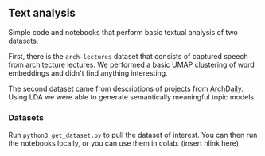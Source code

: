 ## Text analysis

Simple code and notebooks that perform basic textual analysis of two datasets. 

First, there is the `arch-lectures` dataset that consists of captured speech from
architecture lectures. We performed a basic UMAP clustering of word embeddings and didn't find anything interesting. 

The second dataset came from descriptions of projects from [ArchDaily](https://www.archdaily.com/). Using LDA we were able to generate semantically meaningful topic models. 

### Datasets
Run `python3 get_dataset.py` to pull the dataset of interest. You can then run the notebooks locally, or you can use them in colab. (insert hlink here)


